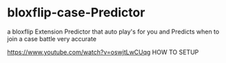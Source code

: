 # bloxflip-case-Predictor
a bloxflip Extension Predictor that auto play's for you and Predicts  when to join a case battle very accurate  

https://www.youtube.com/watch?v=oswjtLwCUqg HOW TO SETUP
